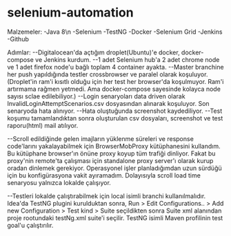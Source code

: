 # selenium-automation

Malzemeler:
-Java 8\n
-Selenium
-TestNG
-Docker
-Selenium Grid
-Jenkins
-Github

Adımlar:
--Digitalocean'da açtığım droplet(Ubuntu)'e docker, docker-compose ve Jenkins kurdum.
--1 adet Selenium hub'a 2 adet chrome node ve 1 adet firefox node'u bağlı toplam 4 container ayakta.
--Master branchine her push yapıldığında testler crossbrowser ve paralel olarak koşuluyor.
(Droplet'in ram'i kısıtlı olduğu için her test her browser'da koşulmuyor. Ram'i artırmama rağmen yetmedi. Ama docker-compose sayesinde kolayca node sayısı sclae edilebiliyor.)
--Login senaryoları data driven olarak InvalidLoginAttemptScenarios.csv dosyasından alınarak koşuluyor. Son senaryoda hata alınıyor. 
--Hata oluştuğunda screenshot kaydediliyor.
--Test koşumu tamamlandıktan sonra oluşturulan csv dosyaları, screenshot ve test raporu(html) mail atılıyor.

--Scroll edildiğinde gelen imajların yüklenme süreleri ve response code'larını yakalayabilmek için BrowserMobProxy kütüphanesini kullandım.
Bu kütüphane browser'ın önüne proxy koyup tüm trafiği dinliyor. Fakat bu proxy'nin remote'ta çalışması için standalone proxy server'ı olarak kurup oradan dinlemek gerekiyor. Operasyonel işler planladığımdan uzun sürdüğü için bu konfigürasyona vakit ayıramadım. Dolayısıyla scroll load time  senaryosu yalnızca lokalde çalışıyor. 

--Testleri lokalde çalıştırabilmek için local isimli branchi kullanılmalıdır. Idea'da TestNG plugini kurulduktan sonra, Run > Edit Configurations.. > Add new Configuration > Test kind > Suite  seçildikten sonra Suite xml alanından proje rootundaki testNg.xml suite'i seçilir. TestNG isimli Maven profilinin test goal'u çalıştırılır.
